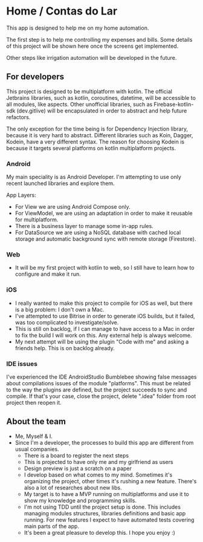# Home / Contas do Lar

This app is designed to help me on my home automation.

The first step is to help me controlling my expenses and bills.
Some details of this project will be shown here once the screens get implemented.

Other steps like irrigation automation will be developed in the future.

## For developers

This project is designed to be multiplatform with kotlin.
The official Jetbrains libraries, such as kotlin, coroutines, datetime, will be accessible to all modules, like aspects.
Other unofficial libraries, such as Firebase-kotlin-sdk (dev.gitlive) will be encapsulated in order to abstract and help future refactors.

The only exception for the time being is for Dependency Injection library, because it is very hard to abstract. Different libraries such as Koin, Dagger, Kodein, have a very different syntax.
The reason for choosing Kodein is because it targets several platforms on kotlin multiplatform projects.

### Android
My main speciality is as Android Developer. I'm attempting to use only recent launched libraries and explore them.

App Layers:
- For View we are using Android Compose only.
- For ViewModel, we are using an adaptation in order to make it reusable for multiplatform.
- There is a business layer to manage some in-app rules.
- For DataSource we are using a NoSQL database with cached local storage and automatic background sync with remote storage (Firestore).

### Web
- It will be my first project with kotlin to web, so I still have to learn how to configure and make it run.

### iOS
- I really wanted to make this project to compile for iOS as well, but there is a big problem: I don't own a Mac.
- I've attempted to use Bitrise in order to generate iOS builds, but it failed, was too complicated to investigate/solve.
- This is still on backlog, if I can manage to have access to a Mac in order to fix the build I will work on this. Any external help is always welcome.
- My next attempt will be using the plugin "Code with me" and asking a friends help. This is on backlog already.


### IDE issues
I've experienced the IDE AndroidStudio Bumblebee showing false messages about compilations issues of the module "platforms".
This must be related to the way the plugins are defined, but the project succeeds to sync and compile.
If that's your case, close the project, delete ".idea" folder from root project then reopen it.


## About the team
- Me, Myself & I.
- Since I'm a developer, the processes to build this app are different from usual companies.
  - There is a board to register the next steps
  - This is projected to have only me and my girlfriend as users
  - Design preview is just a scratch on a paper
  - I develop based on what comes to my mind. Sometimes it's organizing the project, other times it's rushing a new feature. There's also a lot of researches about new libs.
  - My target is to have a MVP running on multiplatforms and use it to show my knowledge and programming skills.
  - I'm not using TDD until the project setup is done. This includes managing modules structures, libraries definitions and basic app running. For new features I expect to have automated tests covering main parts of the app.
  - It's been a great pleasure to develop this. I hope you enjoy :)
